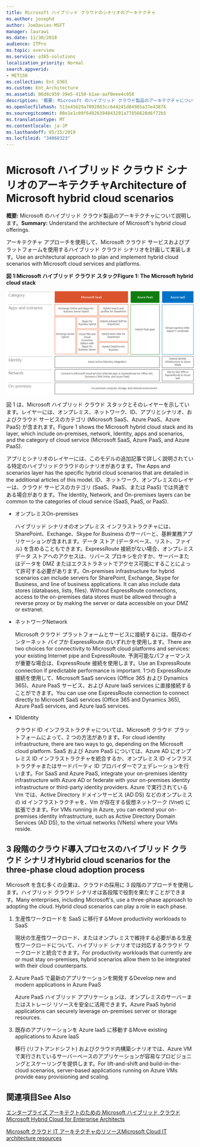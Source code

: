 ```yaml
---
title: Microsoft ハイブリッド クラウドのシナリオのアーキテクチャ
ms.author: josephd
author: JoeDavies-MSFT
manager: laurawi
ms.date: 11/30/2018
audience: ITPro
ms.topic: overview
ms.service: o365-solutions
localization_priority: Normal
search.appverid:
- MET150
ms.collection: Ent_O365
ms.custom: Ent_Architecture
ms.assetid: 06d8c959-39e5-4150-b1ae-aaf0eee4c058
description: '概要: Microsoft のハイブリッド クラウド製品のアーキテクチャについて説明します。'
ms.openlocfilehash: 513e45629a7092803cc644241d84985a37e43876
ms.sourcegitcommit: 08e1e1c09f64926394043291a77856620d6f72b5
ms.translationtype: MT
ms.contentlocale: ja-JP
ms.lasthandoff: 05/15/2019
ms.locfileid: "34068323"
---
```

# <a name="architecture-of-microsoft-hybrid-cloud-scenarios"></a><span data-ttu-id="d6fb1-103">Microsoft ハイブリッド クラウド シナリオのアーキテクチャ</span><span class="sxs-lookup"><span data-stu-id="d6fb1-103">Architecture of Microsoft hybrid cloud scenarios</span></span>

 <span data-ttu-id="d6fb1-104">**概要:** Microsoft のハイブリッド クラウド製品のアーキテクチャについて説明します。</span><span class="sxs-lookup"><span data-stu-id="d6fb1-104">**Summary:** Understand the architecture of Microsoft's hybrid cloud offerings.</span></span>
  
<span data-ttu-id="d6fb1-105">アーキテクチャ アプローチを使用して、Microsoft クラウド サービスおよびプラットフォームを使用するハイブリッド クラウド シナリオを計画して実装します。</span><span class="sxs-lookup"><span data-stu-id="d6fb1-105">Use an architectural approach to plan and implement hybrid cloud scenarios with Microsoft cloud services and platforms.</span></span>
  
<span data-ttu-id="d6fb1-106">**図 1:Microsoft ハイブリッド クラウド スタック**</span><span class="sxs-lookup"><span data-stu-id="d6fb1-106">**Figure 1: The Microsoft hybrid cloud stack**</span></span>

![Microsoft ハイブリッド クラウド スタック](media/Hybrid-Poster/Hybrid-Cloud-Stack.png)
  
<span data-ttu-id="d6fb1-108">図 1 は、Microsoft ハイブリッド クラウド スタックとそのレイヤーを示しています。レイヤーには、オンプレミス、ネットワーク、ID、アプリとシナリオ、およびクラウド サービスのカテゴリ (Microsoft SaaS、Azure PaaS、Azure PaaS) が含まれます。</span><span class="sxs-lookup"><span data-stu-id="d6fb1-108">Figure 1 shows the Microsoft hybrid cloud stack and its layer, which include on-premises, network, Identity, apps and scenarios, and the category of cloud service (Microsoft SaaS, Azure PaaS, and Azure PaaS).</span></span>
  
<span data-ttu-id="d6fb1-109">アプリとシナリオのレイヤーには、このモデルの追加記事で詳しく説明されている特定のハイブリッドクラウドのシナリオがあります。</span><span class="sxs-lookup"><span data-stu-id="d6fb1-109">The Apps and scenarios layer has the specific hybrid cloud scenarios that are detailed in the additional articles of this model.</span></span> <span data-ttu-id="d6fb1-110">ID、ネットワーク、オンプレミスのレイヤーは、クラウド サービスのカテゴリ (SaaS、PaaS、または PaaS) では共通である場合があります。</span><span class="sxs-lookup"><span data-stu-id="d6fb1-110">The Identity, Network, and On-premises layers can be common to the categories of cloud service (SaaS, PaaS, or PaaS).</span></span>
  
- <span data-ttu-id="d6fb1-111">オンプレミス</span><span class="sxs-lookup"><span data-stu-id="d6fb1-111">On-premises</span></span>
    
    <span data-ttu-id="d6fb1-p102">ハイブリッド シナリオのオンプレミス インフラストラクチャには、SharePoint、Exchange、Skype for Business のサーバーと、基幹業務アプリケーションが含まれます。データ ストア (データベース、リスト、ファイル) を含めることもできます。ExpressRoute 接続がない場合、オンプレミス データ ストアへのアクセスは、リバース プロキシを介すか、サーバーまたはデータを DMZ またはエクストラネットでアクセス可能にすることによって許可する必要があります。</span><span class="sxs-lookup"><span data-stu-id="d6fb1-p102">On-premises infrastructure for hybrid scenarios can include servers for SharePoint, Exchange, Skype for Business, and line of business applications. It can also include data stores (databases, lists, files). Without ExpressRoute connections, access to the on-premises data stores must be allowed through a reverse proxy or by making the server or data accessible on your DMZ or extranet.</span></span>
    
- <span data-ttu-id="d6fb1-115">ネットワーク</span><span class="sxs-lookup"><span data-stu-id="d6fb1-115">Network</span></span>
    
    <span data-ttu-id="d6fb1-116">Microsoft クラウド プラットフォームとサービスに接続するには、既存のインターネット パイプか ExpressRoute のいずれかを使用します。</span><span class="sxs-lookup"><span data-stu-id="d6fb1-116">There are two choices for connectivity to Microsoft cloud platforms and services: your existing Internet pipe and ExpressRoute.</span></span> <span data-ttu-id="d6fb1-117">予測可能なパフォーマンスが重要な場合は、ExpressRoute 接続を使用します。</span><span class="sxs-lookup"><span data-stu-id="d6fb1-117">Use an ExpressRoute connection if predictable performance is important.</span></span> <span data-ttu-id="d6fb1-118">1つの ExpressRoute 接続を使用して、Microsoft SaaS services (Office 365 および Dynamics 365)、Azure PaaS サービス、および Azure IaaS services に直接接続することができます。</span><span class="sxs-lookup"><span data-stu-id="d6fb1-118">You can use one ExpressRoute connection to connect directly to Microsoft SaaS services (Office 365 and Dynamics 365), Azure PaaS services, and Azure IaaS services.</span></span>
    
- <span data-ttu-id="d6fb1-119">ID</span><span class="sxs-lookup"><span data-stu-id="d6fb1-119">Identity</span></span>
    
    <span data-ttu-id="d6fb1-120">クラウド ID インフラストラクチャについては、Microsoft クラウド プラットフォームによって、2 つの方法があります。</span><span class="sxs-lookup"><span data-stu-id="d6fb1-120">For cloud identity infrastructure, there are two ways to go, depending on the Microsoft cloud platform.</span></span> <span data-ttu-id="d6fb1-121">SaaS および Azure PaaS については、Azure AD にオンプレミス ID インフラストラクチャを統合するか、オンプレミス ID インフラストラクチャまたはサードパーティ ID プロバイダーでフェデレーションを行います。</span><span class="sxs-lookup"><span data-stu-id="d6fb1-121">For SaaS and Azure PaaS, integrate your on-premises identity infrastructure with Azure AD or federate with your on-premises identity infrastructure or third-party identity providers.</span></span> <span data-ttu-id="d6fb1-122">Azure で実行されている Vm では、Active Directory ドメインサービス (AD DS) などのオンプレミスの id インフラストラクチャを、Vm が存在する仮想ネットワーク (Vnet) に拡張できます。</span><span class="sxs-lookup"><span data-stu-id="d6fb1-122">For VMs running in Azure, you can extend your on-premises identity infrastructure, such as Active Directory Domain Services (AD DS), to the virtual networks (VNets) where your VMs reside.</span></span>
    
## <a name="hybrid-cloud-scenarios-for-the-three-phase-cloud-adoption-process"></a><span data-ttu-id="d6fb1-123">3 段階のクラウド導入プロセスのハイブリッド クラウド シナリオ</span><span class="sxs-lookup"><span data-stu-id="d6fb1-123">Hybrid cloud scenarios for the three-phase cloud adoption process</span></span>

<span data-ttu-id="d6fb1-p105">Microsoft を含む多くの企業は、クラウドの採用に 3 段階のアプローチを使用します。ハイブリッド クラウド シナリオは各段階で役割を果たすことができます。</span><span class="sxs-lookup"><span data-stu-id="d6fb1-p105">Many enterprises, including Microsoft's, use a three-phase approach to adopting the cloud. Hybrid cloud scenarios can play a role in each phase.</span></span>
  
1. <span data-ttu-id="d6fb1-126">生産性ワークロードを SaaS に移行する</span><span class="sxs-lookup"><span data-stu-id="d6fb1-126">Move productivity workloads to SaaS</span></span>
    
    <span data-ttu-id="d6fb1-127">現状の生産性ワークロード、またはオンプレミスで維持する必要がある生産性ワークロードについて、ハイブリッド シナリオでは対応するクラウド ワークロードと統合できます。</span><span class="sxs-lookup"><span data-stu-id="d6fb1-127">For productivity workloads that currently are or must stay on-premises, hybrid scenarios allow them to be integrated with their cloud counterparts.</span></span>
    
2. <span data-ttu-id="d6fb1-128">Azure PaaS で最新のアプリケーションを開発する</span><span class="sxs-lookup"><span data-stu-id="d6fb1-128">Develop new and modern applications in Azure PaaS</span></span>
    
    <span data-ttu-id="d6fb1-129">Azure PaaS ハイブリッド アプリケーションは、オンプレミスのサーバーまたはストレージ リソースを安全に活用できます。</span><span class="sxs-lookup"><span data-stu-id="d6fb1-129">Azure PaaS hybrid applications can securely leverage on-premises server or storage resources.</span></span>
    
3. <span data-ttu-id="d6fb1-130">既存のアプリケーションを Azure IaaS に移動する</span><span class="sxs-lookup"><span data-stu-id="d6fb1-130">Move existing applications to Azure IaaS</span></span>
    
    <span data-ttu-id="d6fb1-131">移行 (リフトアンドシフト) およびクラウド内構築シナリオでは、Azure VM で実行されているサーバーベースのアプリケーションが容易なプロビジョニングとスケーリングを提供します。</span><span class="sxs-lookup"><span data-stu-id="d6fb1-131">For lift-and-shift and build-in-the-cloud scenarios, server-based applications running on Azure VMs provide easy provisioning and scaling.</span></span>
    
## <a name="see-also"></a><span data-ttu-id="d6fb1-132">関連項目</span><span class="sxs-lookup"><span data-stu-id="d6fb1-132">See Also</span></span>

[<span data-ttu-id="d6fb1-133">エンタープライズ アーキテクトのための Microsoft ハイブリッド クラウド</span><span class="sxs-lookup"><span data-stu-id="d6fb1-133">Microsoft Hybrid Cloud for Enterprise Architects</span></span>](microsoft-hybrid-cloud-for-enterprise-architects.md)
  
[<span data-ttu-id="d6fb1-134">Microsoft クラウド IT アーキテクチャのリソース</span><span class="sxs-lookup"><span data-stu-id="d6fb1-134">Microsoft Cloud IT architecture resources</span></span>](microsoft-cloud-it-architecture-resources.md)

